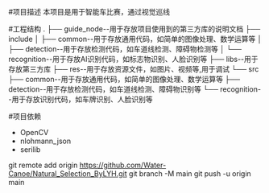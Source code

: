 #项目描述
本项目是用于智能车比赛，通过视觉巡线

#工程结构
.
├── guide_node--用于存放项目使用到的第三方库的说明文档
├── include
│   ├── common--用于存放通用代码，如简单的图像处理、数学运算等
│   ├── detection--用于存放检测代码，如车道线检测、障碍物检测等
│   └── recognition--用于存放AI识别代码，如标志物识别、人脸识别等
├── libs--用于存放第三方库
├── res--用于存放资源文件，如图片、视频等,用于调试
└── src
    ├── common--用于存放通用代码，如简单的图像处理、数学运算等
    ├── detection--用于存放检测代码，如车道线检测、障碍物识别等
    └── recognition--用于存放识别代码，如车牌识别、人脸识别等

#项目依赖
- OpenCV
- nlohmann_json
- serilib


git remote add origin https://github.com/Water-Canoe/Natural_Selection_ByLYH.git
git branch -M main
git push -u origin main
